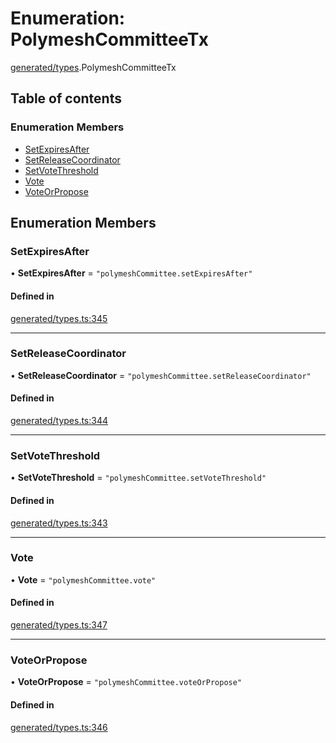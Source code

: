 # Enumeration: PolymeshCommitteeTx

[generated/types](../wiki/generated.types).PolymeshCommitteeTx

## Table of contents

### Enumeration Members

- [SetExpiresAfter](../wiki/generated.types.PolymeshCommitteeTx#setexpiresafter)
- [SetReleaseCoordinator](../wiki/generated.types.PolymeshCommitteeTx#setreleasecoordinator)
- [SetVoteThreshold](../wiki/generated.types.PolymeshCommitteeTx#setvotethreshold)
- [Vote](../wiki/generated.types.PolymeshCommitteeTx#vote)
- [VoteOrPropose](../wiki/generated.types.PolymeshCommitteeTx#voteorpropose)

## Enumeration Members

### SetExpiresAfter

• **SetExpiresAfter** = ``"polymeshCommittee.setExpiresAfter"``

#### Defined in

[generated/types.ts:345](https://github.com/PolymeshAssociation/polymesh-sdk/blob/3d14e829/src/generated/types.ts#L345)

___

### SetReleaseCoordinator

• **SetReleaseCoordinator** = ``"polymeshCommittee.setReleaseCoordinator"``

#### Defined in

[generated/types.ts:344](https://github.com/PolymeshAssociation/polymesh-sdk/blob/3d14e829/src/generated/types.ts#L344)

___

### SetVoteThreshold

• **SetVoteThreshold** = ``"polymeshCommittee.setVoteThreshold"``

#### Defined in

[generated/types.ts:343](https://github.com/PolymeshAssociation/polymesh-sdk/blob/3d14e829/src/generated/types.ts#L343)

___

### Vote

• **Vote** = ``"polymeshCommittee.vote"``

#### Defined in

[generated/types.ts:347](https://github.com/PolymeshAssociation/polymesh-sdk/blob/3d14e829/src/generated/types.ts#L347)

___

### VoteOrPropose

• **VoteOrPropose** = ``"polymeshCommittee.voteOrPropose"``

#### Defined in

[generated/types.ts:346](https://github.com/PolymeshAssociation/polymesh-sdk/blob/3d14e829/src/generated/types.ts#L346)

